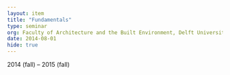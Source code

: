 ```yaml
---
layout: item
title: "Fundamentals"
type: seminar
org: Faculty of Architecture and the Built Environment, Delft University of Technology
date: 2014-08-01
hide: true
---
```

2014 (fall) – 2015 (fall)